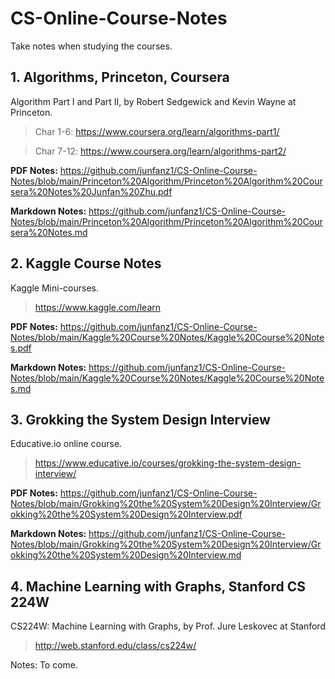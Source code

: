 # CS-Online-Course-Notes

Take notes when studying the courses.

## 1. Algorithms, Princeton, Coursera

Algorithm Part I and Part II, by Robert Sedgewick and Kevin Wayne at Princeton.

> Char 1-6: https://www.coursera.org/learn/algorithms-part1/

> Char 7-12: https://www.coursera.org/learn/algorithms-part2/

__PDF Notes:__ https://github.com/junfanz1/CS-Online-Course-Notes/blob/main/Princeton%20Algorithm/Princeton%20Algorithm%20Coursera%20Notes%20Junfan%20Zhu.pdf

__Markdown Notes:__ https://github.com/junfanz1/CS-Online-Course-Notes/blob/main/Princeton%20Algorithm/Princeton%20Algorithm%20Coursera%20Notes.md

## 2. Kaggle Course Notes

Kaggle Mini-courses.

> https://www.kaggle.com/learn

__PDF Notes:__ https://github.com/junfanz1/CS-Online-Course-Notes/blob/main/Kaggle%20Course%20Notes/Kaggle%20Course%20Notes.pdf

__Markdown Notes:__ https://github.com/junfanz1/CS-Online-Course-Notes/blob/main/Kaggle%20Course%20Notes/Kaggle%20Course%20Notes.md

## 3. Grokking the System Design Interview

Educative.io online course.

> https://www.educative.io/courses/grokking-the-system-design-interview/

__PDF Notes:__ https://github.com/junfanz1/CS-Online-Course-Notes/blob/main/Grokking%20the%20System%20Design%20Interview/Grokking%20the%20System%20Design%20Interview.pdf

__Markdown Notes:__ https://github.com/junfanz1/CS-Online-Course-Notes/blob/main/Grokking%20the%20System%20Design%20Interview/Grokking%20the%20System%20Design%20Interview.md

## 4. Machine Learning with Graphs, Stanford CS 224W

CS224W: Machine Learning with Graphs, by Prof. Jure Leskovec at Stanford

> http://web.stanford.edu/class/cs224w/

Notes: To come.
